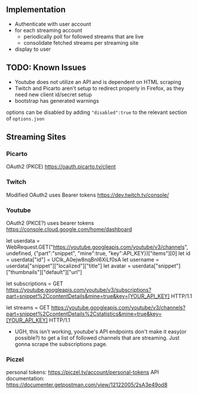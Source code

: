 ## Implementation
* Authenticate with user account
* for each streaming account
	* periodically poll for followed streams that are live
	* consolidate fetched streams per streaming site
* display to user

## TODO: Known Issues
* Youtube does not utilize an API and is dependent on HTML scraping
* Twitch and Picarto aren't setup to redirect properly in Firefox, as they need new client id/secret setup
* bootstrap has generated warnings

options can be disabled by adding `"disabled":true` to the relevant section of `options.json`


## Streaming Sites
### Picarto
OAuth2 (PKCE)
https://oauth.picarto.tv/client

### Twitch
Modified OAuth2
uses Bearer tokens
https://dev.twitch.tv/console/

### Youtube
OAuth2 (PKCE?)
uses bearer tokens
https://console.cloud.google.com/home/dashboard

let userdata = WebRequest.GET("https://youtube.googleapis.com/youtube/v3/channels", undefined, {"part":"snippet", "mine":true, "key":API_KEY})["items"][0]
let id = userdata["id"] = UCIk_A0ejw8nqBnI6XiLf0sA
let username = userdata["snippet"]["localized"]["title"]
let avatar = userdata["snippet"]["thumbnails"]["default"]["url"]

let subscriptions = GET https://youtube.googleapis.com/youtube/v3/subscriptions?part=snippet%2CcontentDetails&mine=true&key=[YOUR_API_KEY] HTTP/1.1

let streams = GET https://youtube.googleapis.com/youtube/v3/channels?part=snippet%2CcontentDetails%2Cstatistics&mine=true&key=[YOUR_API_KEY] HTTP/1.1

* UGH, this isn't working, youtube's API endpoints don't make it easy(or possible?) to get a list of followed channels that are streaming. Just gonna scrape the subscriptions page.

### Piczel
personal tokens: https://piczel.tv/account/personal-tokens
API documentation: https://documenter.getpostman.com/view/12122005/2sA3e49od8